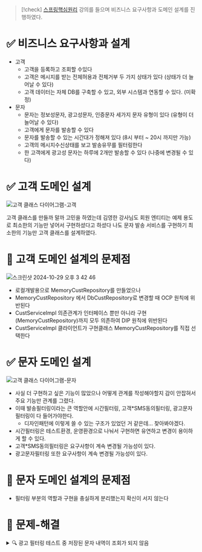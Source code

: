 > [!check]
> [스프링핵심원리](https://www.inflearn.com/course/%EC%8A%A4%ED%94%84%EB%A7%81-%ED%95%B5%EC%8B%AC-%EC%9B%90%EB%A6%AC-%EA%B8%B0%EB%B3%B8%ED%8E%B8) 강의를 들으며 비즈니스 요구사항과 도메인 설계를 진행하였다.

# ✅ 비즈니스 요구사항과 설계

- 고객
    - 고객을 등록하고 조회할 수있다
    - 고객은 메시지를 받는 전체허용과 전체거부 두 가지 상태가 있다 (상태가 더 늘어날 수 있다)
    - 고객 데이터는 자체 DB를 구축할 수 있고, 외부 시스템과 연동할 수 있다. (미확정)
- 문자
    - 문자는 정보성문자, 광고성문자, 인증문자 세가지 문자 유형이 있다 (유형이 더 늘어날 수 있다)
    - 고객에게 문자를 발송할 수 있다
    - 문자를 발송할 수 있는 시간대가 정해져 있다 (8시 부터 ~ 20시 까지만 가능)
    - 고객의 메시지수신상태를 보고 발송유무를 필터링한다
    - 한 고객에게 광고성 문자는 하루에 2개만 발송할 수 있다 (나중에 변경될 수 있다)


# ✅ 고객 도메인 설계

![고객 클래스 다이어그램-고객](https://github.com/user-attachments/assets/c3601734-7891-486d-afea-8f475a63b1f4)

고객 클래스를 만들까 말까 고민을 하였는데
김영한 강사님도 회원 엔티티는 예제 용도로 최소한의 기능만 넣어서 구현하셨다고 하셨다
나도 문자 발송 서비스를 구현하기 최소한의 기능만 고객 클래스를 설계하였다.


# 💬 고객 도메인 설계의 문제점

![스크린샷 2024-10-29 오후 3 42 46](https://github.com/user-attachments/assets/6715a90b-912f-415c-a1e0-3876c8d1e531)

- 로컬개발용으로 MemoryCustRepository를 만들었으나
- MemoryCustRepository 에서 DbCustRepository로 변경할 때 OCP 원칙에 위반된다
- CustServiceImpl 의존관계가 인터페이스 뿐만 아니라 구현(MemoryCustRepository)까지 모두 의존하여 DIP 원칙에 위반된다
- CustServiceImpl 클라이언트가 구현클래스 MemoryCustRepository를 직접 선택한다


# ✅ 문자 도메인 설계
![고객 클래스 다이어그램-문자](https://github.com/user-attachments/assets/6a9202b7-b330-4ead-a19e-ace370048c32)

- 사실 더 구현하고 싶은 기능이 많았으나 어떻게 관계를 작성해야할지 감이 안잡혀서 주요 기능만 관계를 그렸다.
- 이때 발송필터링이라는 큰 역할안에 시간필터링, 고객\*SMS동의필터링, 광고문자필터링이 다 들어가야한다.
	- 디자인패턴에 이렇게 쓸 수 있는 구조가 있었던 거 같은데... 찾아봐야겠다.
- 시간필터링은 테스트환경, 운영환경으로 나눠서 구현하면 유연하고 변경이 용이하게 할 수 있다.
- 고객\*SMS동의필터링은 요구사항이 계속 변경될 가능성이 있다. 
- 광고문자필터링 또한 요구사항이 계속 변경될 가능성이 있다.


# 💬 문자 도메인 설계의 문제점
- 필터링 부분의 역할과 구현을 충실하게 분리했는지 확신이 서지 않는다



# 🚫 문제-해결
<details> 
	<summary>🔍 광고 필터링 테스트 중 저장된 문자 내역이 조회가 되지 않음</summary>
	<div markdown = "1">
		<ul>
		<li>원인 : MemorySmsRepository에 메모리 저장 객체가 private final 로 선언되어 있었다</li>
		<li>final 키워드는 선언된 대상의 변경을 금지한다. 변수->상수 / 메소드->오버라이딩금지 / 클래스 -> 상속금지 </li>
		<li>static 키워드는 모든 인스턴스에서 공유되므로 한번만 메모리에 로딩한다.</li>
		<li>해결책 : private static 으로 선언했다</li>
		</ul>
	</div>
</details>
